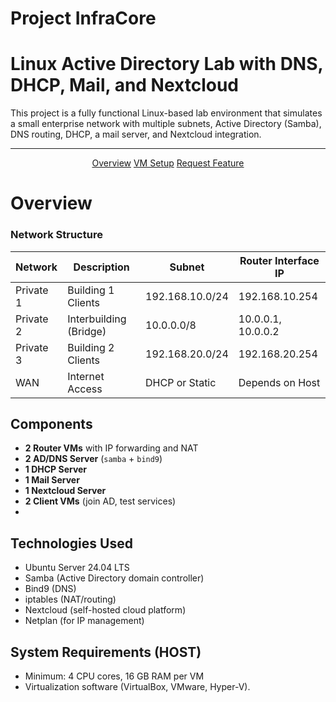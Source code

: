 # Project InfraCore
#  Linux Active Directory Lab with DNS, DHCP, Mail, and Nextcloud

This project is a fully functional Linux-based lab environment that simulates a small enterprise network with multiple subnets, Active Directory (Samba), DNS routing, DHCP, a mail server, and Nextcloud integration.

---

  <p align="center">
    <a href="#Overview">Overview</a>
    <a href="#VMSetup">VM Setup</a>
    <a href="https://github.com/fIyingPhoenix/TrionControlPanel/issues">Request Feature</a>
  </p>

<div id="Overview"></div>

# Overview 

### Network Structure

| Network       | Description           | Subnet            | Router Interface IP |
|---------------|-----------------------|-------------------|---------------------|
| Private 1     | Building 1 Clients     | 192.168.10.0/24   | 192.168.10.254      |
| Private 2     | Interbuilding (Bridge) | 10.0.0.0/8        | 10.0.0.1, 10.0.0.2            |
| Private 3     | Building 2 Clients     | 192.168.20.0/24   | 192.168.20.254      |
| WAN           | Internet Access        | DHCP or Static    | Depends on Host     |

## Components

- **2 Router VMs** with IP forwarding and NAT
- **2 AD/DNS Server** (`samba` + `bind9`)
- **1 DHCP Server**
- **1 Mail Server**
- **1 Nextcloud Server**
- **2 Client VMs** (join AD, test services)
- 
## Technologies Used

- Ubuntu Server 24.04 LTS
- Samba (Active Directory domain controller)
- Bind9 (DNS)
- iptables (NAT/routing)
- Nextcloud (self-hosted cloud platform)
- Netplan (for IP management)

## System Requirements (HOST)

- Minimum: 4 CPU cores, 16 GB RAM per VM
- Virtualization software (VirtualBox, VMware, Hyper-V). 

<div id="VMSetup"></div>
